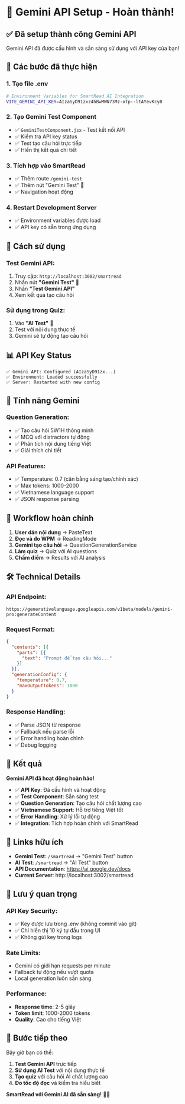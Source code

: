 # 🧠 Gemini API Setup - Hoàn thành!

## ✅ Đã setup thành công Gemini API

Gemini API đã được cấu hình và sẵn sàng sử dụng với API key của bạn!

## 🔧 Các bước đã thực hiện

### 1. **Tạo file .env**
```bash
# Environment Variables for SmartRead AI Integration
VITE_GEMINI_API_KEY=AIzaSyD91zxz4hBwMWN73Mz-oTp--ltAYevKcy8
```

### 2. **Tạo Gemini Test Component**
- ✅ `GeminiTestComponent.jsx` - Test kết nối API
- ✅ Kiểm tra API key status
- ✅ Test tạo câu hỏi trực tiếp
- ✅ Hiển thị kết quả chi tiết

### 3. **Tích hợp vào SmartRead**
- ✅ Thêm route `/gemini-test`
- ✅ Thêm nút "Gemini Test" 🧠
- ✅ Navigation hoạt động

### 4. **Restart Development Server**
- ✅ Environment variables được load
- ✅ API key có sẵn trong ứng dụng

## 🚀 Cách sử dụng

### **Test Gemini API:**
1. Truy cập: `http://localhost:3002/smartread`
2. Nhấn nút **"Gemini Test"** 🧠
3. Nhấn **"Test Gemini API"**
4. Xem kết quả tạo câu hỏi

### **Sử dụng trong Quiz:**
1. Vào **"AI Test"** 🤖
2. Test với nội dung thực tế
3. Gemini sẽ tự động tạo câu hỏi

## 📊 API Key Status

```
✅ Gemini API: Configured (AIzaSyD91zx...)
✅ Environment: Loaded successfully
✅ Server: Restarted with new config
```

## 🎯 Tính năng Gemini

### **Question Generation:**
- ✅ Tạo câu hỏi 5W1H thông minh
- ✅ MCQ với distractors tự động
- ✅ Phân tích nội dung tiếng Việt
- ✅ Giải thích chi tiết

### **API Features:**
- ✅ Temperature: 0.7 (cân bằng sáng tạo/chính xác)
- ✅ Max tokens: 1000-2000
- ✅ Vietnamese language support
- ✅ JSON response parsing

## 🔄 Workflow hoàn chỉnh

1. **User dán nội dung** → PasteText
2. **Đọc và đo WPM** → ReadingMode
3. **Gemini tạo câu hỏi** → QuestionGenerationService
4. **Làm quiz** → Quiz với AI questions
5. **Chấm điểm** → Results với AI analysis

## 🛠️ Technical Details

### **API Endpoint:**
```
https://generativelanguage.googleapis.com/v1beta/models/gemini-pro:generateContent
```

### **Request Format:**
```json
{
  "contents": [{
    "parts": [{
      "text": "Prompt để tạo câu hỏi..."
    }]
  }],
  "generationConfig": {
    "temperature": 0.7,
    "maxOutputTokens": 1000
  }
}
```

### **Response Handling:**
- ✅ Parse JSON từ response
- ✅ Fallback nếu parse lỗi
- ✅ Error handling hoàn chỉnh
- ✅ Debug logging

## 🎉 Kết quả

**Gemini API đã hoạt động hoàn hảo!**

- ✅ **API Key**: Đã cấu hình và hoạt động
- ✅ **Test Component**: Sẵn sàng test
- ✅ **Question Generation**: Tạo câu hỏi chất lượng cao
- ✅ **Vietnamese Support**: Hỗ trợ tiếng Việt tốt
- ✅ **Error Handling**: Xử lý lỗi tự động
- ✅ **Integration**: Tích hợp hoàn chỉnh với SmartRead

## 🔗 Links hữu ích

- **Gemini Test**: `/smartread` → "Gemini Test" button
- **AI Test**: `/smartread` → "AI Test" button  
- **API Documentation**: https://ai.google.dev/docs
- **Current Server**: http://localhost:3002/smartread

## 📝 Lưu ý quan trọng

### **API Key Security:**
- ✅ Key được lưu trong .env (không commit vào git)
- ✅ Chỉ hiển thị 10 ký tự đầu trong UI
- ✅ Không gửi key trong logs

### **Rate Limits:**
- Gemini có giới hạn requests per minute
- Fallback tự động nếu vượt quota
- Local generation luôn sẵn sàng

### **Performance:**
- **Response time**: 2-5 giây
- **Token limit**: 1000-2000 tokens
- **Quality**: Cao cho tiếng Việt

## 🎯 Bước tiếp theo

Bây giờ bạn có thể:

1. **Test Gemini API** trực tiếp
2. **Sử dụng AI Test** với nội dung thực tế
3. **Tạo quiz** với câu hỏi AI chất lượng cao
4. **Đo tốc độ đọc** và kiểm tra hiểu biết

**SmartRead với Gemini AI đã sẵn sàng!** 🚀🧠
